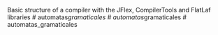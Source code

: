 Basic structure of a compiler with the JFlex, CompilerTools and FlatLaf libraries
#   a u t o m a t a s _ g r a m a t i c a l e s  
 #   a u t o m a t a s _ g r a m a t i c a l e s  
 #   a u t o m a t a s _ g r a m a t i c a l e s  
 